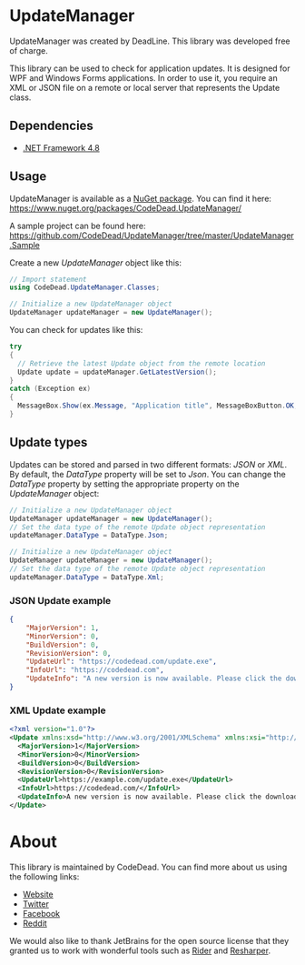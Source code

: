 # UpdateManager
UpdateManager was created by DeadLine. This library was developed free of charge.

This library can be used to check for application updates. It is designed for WPF and Windows Forms applications.
In order to use it, you require an XML or JSON file on a remote or local server that represents the Update class.

## Dependencies
* [.NET Framework 4.8](https://dotnet.microsoft.com/download/dotnet-framework/net48)

## Usage
UpdateManager is available as a [NuGet package](https://www.nuget.org/packages/CodeDead.UpdateManager/). You can find it here:  
https://www.nuget.org/packages/CodeDead.UpdateManager/

A sample project can be found here:
https://github.com/CodeDead/UpdateManager/tree/master/UpdateManager.Sample

Create a new *UpdateManager* object like this:
```C#
// Import statement
using CodeDead.UpdateManager.Classes;

// Initialize a new UpdateManager object
UpdateManager updateManager = new UpdateManager();
```

You can check for updates like this:
```C#
try
{
  // Retrieve the latest Update object from the remote location
  Update update = updateManager.GetLatestVersion();
}
catch (Exception ex)
{
  MessageBox.Show(ex.Message, "Application title", MessageBoxButton.OK, MessageBoxImage.Error);
}
```
## Update types
Updates can be stored and parsed in two different formats: *JSON* or *XML*. By default, the *DataType* property will be set to *Json*. You can change the *DataType* property by setting the appropriate property on the *UpdateManager* object:
```C#
// Initialize a new UpdateManager object
UpdateManager updateManager = new UpdateManager();
// Set the data type of the remote Update object representation
updateManager.DataType = DataType.Json;
```

```C#
// Initialize a new UpdateManager object
UpdateManager updateManager = new UpdateManager();
// Set the data type of the remote Update object representation
updateManager.DataType = DataType.Xml;
```

### JSON Update example
```JSON
{
	"MajorVersion": 1,
	"MinorVersion": 0,
	"BuildVersion": 0,
	"RevisionVersion": 0,
	"UpdateUrl": "https://codedead.com/update.exe",
	"InfoUrl": "https://codedead.com",
	"UpdateInfo": "A new version is now available. Please click the download button to download version 1.0.0.0"
}
```

### XML Update example
```XML
<?xml version="1.0"?>
<Update xmlns:xsd="http://www.w3.org/2001/XMLSchema" xmlns:xsi="http://www.w3.org/2001/XMLSchema-instance">
  <MajorVersion>1</MajorVersion>
  <MinorVersion>0</MinorVersion>
  <BuildVersion>0</BuildVersion>
  <RevisionVersion>0</RevisionVersion>
  <UpdateUrl>https://example.com/update.exe</UpdateUrl>
  <InfoUrl>https://codedead.com/</InfoUrl>
  <UpdateInfo>A new version is now available. Please click the download button to download version 1.0.0.0</UpdateInfo>
</Update>
```

# About
This library is maintained by CodeDead. You can find more about us using the following links:
* [Website](https://codedead.com)
* [Twitter](https://twitter.com/C0DEDEAD)
* [Facebook](https://facebook.com/deadlinecodedead)
* [Reddit](https://reddit.com/r/CodeDead/)

We would also like to thank JetBrains for the open source license that they granted us to work with wonderful tools such as [Rider](https://jetbrains.com/rider) and [Resharper](https://jetbrains.com/resharper).
